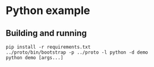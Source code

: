 # Python example

## Building and running

```shell
pip install -r requirements.txt
../proto/bin/bootstrap -p ../proto -l python -d demo
python demo [args...]
```
